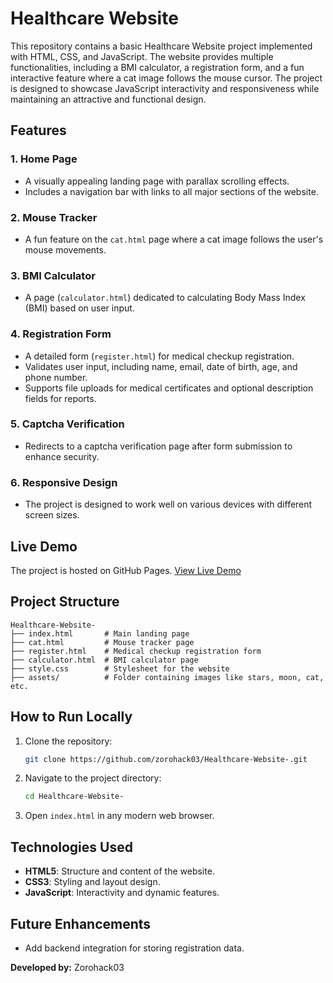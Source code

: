 # Healthcare Website

This repository contains a basic Healthcare Website project implemented with HTML, CSS, and JavaScript. The website provides multiple functionalities, including a BMI calculator, a registration form, and a fun interactive feature where a cat image follows the mouse cursor. The project is designed to showcase JavaScript interactivity and responsiveness while maintaining an attractive and functional design.

## Features

### 1. **Home Page**
- A visually appealing landing page with parallax scrolling effects.
- Includes a navigation bar with links to all major sections of the website.

### 2. **Mouse Tracker**
- A fun feature on the `cat.html` page where a cat image follows the user's mouse movements.

### 3. **BMI Calculator**
- A page (`calculator.html`) dedicated to calculating Body Mass Index (BMI) based on user input.

### 4. **Registration Form**
- A detailed form (`register.html`) for medical checkup registration.
- Validates user input, including name, email, date of birth, age, and phone number.
- Supports file uploads for medical certificates and optional description fields for reports.

### 5. **Captcha Verification**
- Redirects to a captcha verification page after form submission to enhance security.

### 6. **Responsive Design**
- The project is designed to work well on various devices with different screen sizes.

## Live Demo
The project is hosted on GitHub Pages. [View Live Demo](https://zorohack03.github.io/Healthcare-Website-/)

## Project Structure
```
Healthcare-Website-
├── index.html       # Main landing page
├── cat.html         # Mouse tracker page
├── register.html    # Medical checkup registration form
├── calculator.html  # BMI calculator page
├── style.css        # Stylesheet for the website
├── assets/          # Folder containing images like stars, moon, cat, etc.
```

## How to Run Locally
1. Clone the repository:
   ```bash
   git clone https://github.com/zorohack03/Healthcare-Website-.git
   ```
2. Navigate to the project directory:
   ```bash
   cd Healthcare-Website-
   ```
3. Open `index.html` in any modern web browser.


## Technologies Used
- **HTML5**: Structure and content of the website.
- **CSS3**: Styling and layout design.
- **JavaScript**: Interactivity and dynamic features.

## Future Enhancements
- Add backend integration for storing registration data.


**Developed by:** Zorohack03
